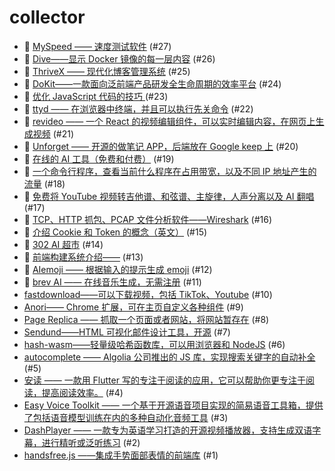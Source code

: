 # collector
- 👻 [MySpeed —— 速度测试软件](https://github.com/dengaye/collector/issues/27) (#27)
- 👻 [Dive——显示 Docker 镜像的每一层内容](https://github.com/dengaye/collector/issues/26) (#26)
- 👻 [ThriveX —— 现代化博客管理系统](https://github.com/dengaye/collector/issues/25) (#25)
- 👻 [DoKit——一款面向泛前端产品研发全生命周期的效率平台](https://github.com/dengaye/collector/issues/24) (#24)
- 👻 [优化 JavaScript 代码的技巧 ](https://github.com/dengaye/collector/issues/23) (#23)
- 👻 [ttyd —— 在浏览器中终端，并且可以执行先关命令](https://github.com/dengaye/collector/issues/22) (#22)
- 👻 [revideo —— 一个 React 的视频编辑组件，可以实时编辑内容，在网页上生成视频](https://github.com/dengaye/collector/issues/21) (#21)
- 👻 [Unforget —— 开源的做笔记 APP，后端放在 Google keep 上](https://github.com/dengaye/collector/issues/20) (#20)
- 👻 [在线的 AI 工具（免费和付费）](https://github.com/dengaye/collector/issues/19) (#19)
- 👻 [一个命令行程序，查看当前什么程序在占用带宽，以及不同 IP 地址产生的流量](https://github.com/dengaye/collector/issues/18) (#18)
- 👻 [免费将 YouTube 视频转吉他谱、和弦谱、主旋律，人声分离以及 AI 翻唱](https://github.com/dengaye/collector/issues/17) (#17)
- 👻 [TCP、HTTP 抓包、PCAP 文件分析软件——Wireshark](https://github.com/dengaye/collector/issues/16) (#16)
- 🌱 [介绍 Cookie 和 Token 的概念（英文）](https://github.com/dengaye/collector/issues/15) (#15)
- 👻 [302 AI 超市](https://github.com/dengaye/collector/issues/14) (#14)
- 🌱 [前端构建系统介绍——](https://github.com/dengaye/collector/issues/13) (#13)
- 👻 [AIemoji —— 根据输入的提示生成 emoji](https://github.com/dengaye/collector/issues/12) (#12)
- 👻 [brev AI —— 在线音乐生成，无需注册](https://github.com/dengaye/collector/issues/11) (#11)
-  [fastdownload——可以下载视频，包括 TikTok、Youtube](https://github.com/dengaye/collector/issues/10) (#10)
-  [Anori—— Chrome 扩展，可在主页自定义各种组件](https://github.com/dengaye/collector/issues/9) (#9)
-  [Page Replica —— 抓取一个页面或者网站，将网站暂存在](https://github.com/dengaye/collector/issues/8) (#8)
-  [Sendund——HTML 可视化邮件设计工具，开源](https://github.com/dengaye/collector/issues/7) (#7)
-  [hash-wasm——轻量级哈希函数库，可以用浏览器和 NodeJS](https://github.com/dengaye/collector/issues/6) (#6)
-  [autocomplete —— Algolia 公司推出的 JS 库，实现搜索关键字的自动补全](https://github.com/dengaye/collector/issues/5) (#5)
-  [安读 —— 一款用  Flutter 写的专注于阅读的应用，它可以帮助你更专注于阅读，提高阅读效率。](https://github.com/dengaye/collector/issues/4) (#4)
-  [Easy Voice Toolkit —— 一个基于开源语音项目实现的简易语音工具箱，提供了包括语音模型训练在内的多种自动化音频工具](https://github.com/dengaye/collector/issues/3) (#3)
-  [DashPlayer —— 一款专为英语学习打造的开源视频播放器，支持生成双语字幕，进行精听或泛听练习](https://github.com/dengaye/collector/issues/2) (#2)
-  [handsfree.js ——集成手势面部表情的前端库](https://github.com/dengaye/collector/issues/1) (#1)
